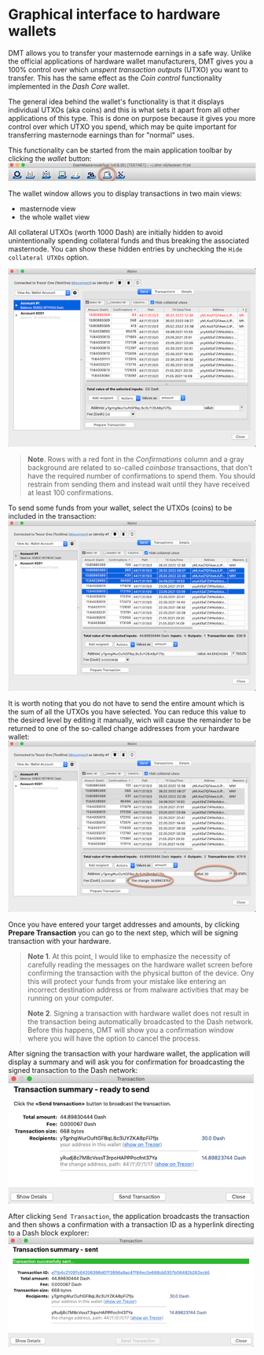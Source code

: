 # Graphical interface to hardware wallets

DMT allows you to transfer your masternode earnings in a safe way. Unlike the official applications of hardware wallet manufacturers, DMT gives you a 100% control over which *unspent transaction outputs* (UTXO) you want to transfer. This has the same effect as the *Coin control* functionality implemented in the *Dash Core* wallet.

The general idea behind the wallet's functionality is that it displays individual UTXOs (aka coins) and this is what sets it apart from all other applications of this type. This is done on purpose because it gives you more control over which UTXO you spend, which may be quite important for transferring masternode earnings than for "normal" uses.

This functionality can be started from the main application toolbar by clicking the *wallet* button:
![Wallet tool button](img/wallet-tool-buttons.png)

The wallet window allows you to display transactions in two main views:
- masternode view
- the whole wallet view

All collateral UTXOs (worth 1000 Dash) are initially hidden to avoid unintentionally spending collateral funds and thus breaking the associated masternode. You can show these hidden entries by unchecking the `Hide collateral UTXOs` option.

![Wallet1](img/wallet-1.png)

> **Note**. Rows with a red font in the *Confirmations* column and a gray background are related to so-called *coinbase* transactions, that don't have the required number of confirmations to spend them. You should restrain from sending them and instead wait until they have received at least 100 confirmations. 


To send some funds from your wallet, select the UTXOs (coins) to be included in the transaction:
![Wallet2](img/wallet-2.png)

It is worth noting that you do not have to send the entire amount which is the sum of all the UTXOs you have selected. You can reduce this value to the desired level by editing it manually, wich will cause the remainder to be returned to one of the so-called change addresses from your hardware wallet:  
![Wallet2](img/wallet-3.png)

Once you have entered your target addresses and amounts, by clicking **Prepare Transaction** you can go to the next step, which will be signing transaction with your hardware.

> **Note 1**. At this point, I would like to emphasize the necessity of carefully reading the messages on the hardware wallet screen before confirming the transaction with the physical button of the device. Ony this will protect your funds from your mistake like entering an incorrect destination address or from malware activities that may be running on your computer.  
> 
> **Note 2**. Signing a transaction with hardware wallet does not result in the transaction being automatically broadcasted to the Dash network. Before this happens, DMT will show you a confirmation window where you will have the option to cancel the process.

After signing the transaction with your hardware wallet, the application will display a summary and will ask you for confirmation for broadcasting the signed transaction to the Dash network:  
![Broadcast signed transaction confirmation](img/wallet-summary.png)


After clicking `Send Transaction`, the application broadcasts the transaction and then shows a confirmation with a transaction ID as a hyperlink directing to a Dash block explorer:  
![Transaction sent](img/wallet-summary-tx-sent.png)